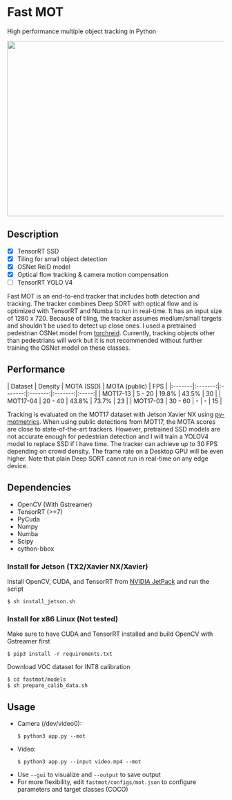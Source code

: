 # Fast MOT
High performance multiple object tracking in Python

<img src="assets/demo.gif" width="720" height="405" />

## Description
  - [x] TensorRT SSD
  - [x] Tiling for small object detection
  - [x] OSNet ReID model
  - [x] Optical flow tracking & camera motion compensation
  - [ ] TensorRT YOLO V4
  
Fast MOT is an end-to-end tracker that includes both detection and tracking. The tracker combines Deep SORT with optical flow and is optimized with TensorRT and Numba to run in real-time. It has an input size of 1280 x 720. Because of tiling, the tracker assumes medium/small targets and shouldn't be used to detect up close ones. I used a pretrained pedestrian OSNet model from [torchreid](https://github.com/KaiyangZhou/deep-person-reid). Currently, tracking objects other than pedestrians will work but it is not recommended without further training the OSNet model on these classes. 

## Performance
| Dataset | Density | MOTA (SSD) | MOTA (public) | FPS |
|:-------|:-------:|:-------:|:-------:|:-------:|:-----:|
| MOT17-13 | 5 - 20  | 19.8% | 43.5%  | 30 |
| MOT17-04 | 20 - 40  | 43.8% | 73.7% | 23 |
| MOT17-03 | 30 - 60  | - | - | 15 |

Tracking is evaluated on the MOT17 dataset with Jetson Xavier NX using [py-motmetrics](https://github.com/cheind/py-motmetrics). When using public detections from MOT17, the MOTA scores are close to state-of-the-art trackers. However, pretrained SSD models are not accurate enough for pedestrian detection and I will train a YOLOV4 model to replace SSD if I have time. The tracker can achieve up to 30 FPS depending on crowd density. The frame rate on a Desktop GPU will be even higher. Note that plain Deep SORT cannot run in real-time on any edge device. 

## Dependencies
- OpenCV (With Gstreamer)
- TensorRT (>=7)
- PyCuda
- Numpy
- Numba
- Scipy
- cython-bbox

### Install for Jetson (TX2/Xavier NX/Xavier)
Install OpenCV, CUDA, and TensorRT from [NVIDIA JetPack](https://developer.nvidia.com/embedded/jetpack) and run the script
  ```
  $ sh install_jetson.sh
  ```
### Install for x86 Linux (Not tested)
Make sure to have CUDA and TensorRT installed and build OpenCV with Gstreamer first
  ```
  $ pip3 install -r requirements.txt
  ```
Download VOC dataset for INT8 calibration
  ```
  $ cd fastmot/models
  $ sh prepare_calib_data.sh
  ```

## Usage
- Camera (/dev/video0): 
  ```
  $ python3 app.py --mot
  ```
- Video: 
  ```
  $ python3 app.py --input video.mp4 --mot
  ```
- Use `--gui` to visualize and `--output` to save output
- For more flexibility, edit `fastmot/configs/mot.json` to configure parameters and target classes (COCO)
